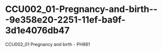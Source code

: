 # CCU002_01-Pregnancy-and-birth---9e358e20-2251-11ef-ba9f-3d1e4076db47
CCU002_01 Pregnancy and birth - PH981
